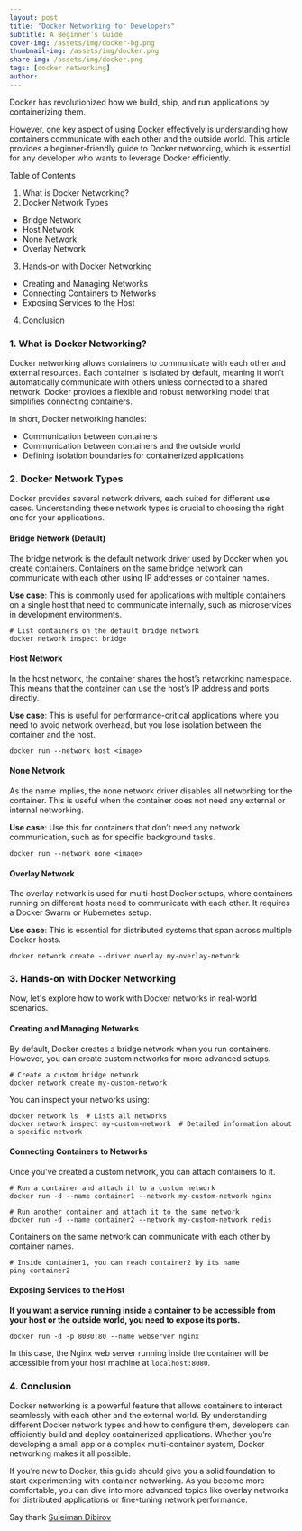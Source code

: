 ```yaml
---
layout: post
title: "Docker Networking for Developers"
subtitle: A Beginner’s Guide
cover-img: /assets/img/docker-bg.png
thumbnail-img: /assets/img/docker.png
share-img: /assets/img/docker.png
tags: [docker networking]
author:
---
```


Docker has revolutionized how we build, ship, and run applications by containerizing them.

However, one key aspect of using Docker effectively is understanding how containers communicate with each other and the outside world. This article provides a beginner-friendly guide to Docker networking, which is essential for any developer who wants to leverage Docker efficiently.

Table of Contents
1. What is Docker Networking?
2. Docker Network Types
- Bridge Network
- Host Network
- None Network
- Overlay Network
3. Hands-on with Docker Networking
- Creating and Managing Networks
- Connecting Containers to Networks
- Exposing Services to the Host
4.  Conclusion

### 1. What is Docker Networking?

Docker networking allows containers to communicate with each other and external resources.
Each container is isolated by default, meaning it won’t automatically communicate with others unless connected to a shared network.
Docker provides a flexible and robust networking model that simplifies connecting containers.

In short, Docker networking handles:

- Communication between containers
- Communication between containers and the outside world
- Defining isolation boundaries for containerized applications

### 2. Docker Network Types

Docker provides several network drivers, each suited for different use cases.
Understanding these network types is crucial to choosing the right one for your applications.

#### Bridge Network (Default)

The bridge network is the default network driver used by Docker when you create containers.
Containers on the same bridge network can communicate with each other using IP addresses or container names.

**Use case**: This is commonly used for applications with multiple containers on a single host that need to communicate internally, such as microservices in development environments.

~~~
# List containers on the default bridge network
docker network inspect bridge
~~~

#### Host Network

In the host network, the container shares the host’s networking namespace.
This means that the container can use the host’s IP address and ports directly.

**Use case**: This is useful for performance-critical applications where you need to avoid network overhead, but you lose isolation between the container and the host.

~~~
docker run --network host <image>
~~~

#### None Network

As the name implies, the none network driver disables all networking for the container.
This is useful when the container does not need any external or internal networking.

**Use case**: Use this for containers that don’t need any network communication, such as for specific background tasks.

~~~
docker run --network none <image>
~~~

#### Overlay Network

The overlay network is used for multi-host Docker setups, where containers running on different hosts need to communicate with each other.
It requires a Docker Swarm or Kubernetes setup.

**Use case**: This is essential for distributed systems that span across multiple Docker hosts.

~~~
docker network create --driver overlay my-overlay-network
~~~

### 3. Hands-on with Docker Networking

Now, let's explore how to work with Docker networks in real-world scenarios.

#### Creating and Managing Networks

By default, Docker creates a bridge network when you run containers. However, you can create custom networks for more advanced setups.

~~~
# Create a custom bridge network
docker network create my-custom-network
~~~

You can inspect your networks using:

~~~
docker network ls  # Lists all networks
docker network inspect my-custom-network  # Detailed information about a specific network
~~~

#### Connecting Containers to Networks

Once you've created a custom network, you can attach containers to it.

~~~
# Run a container and attach it to a custom network
docker run -d --name container1 --network my-custom-network nginx

# Run another container and attach it to the same network
docker run -d --name container2 --network my-custom-network redis
~~~

Containers on the same network can communicate with each other by container names.

~~~
# Inside container1, you can reach container2 by its name
ping container2
~~~

#### Exposing Services to the Host

**If you want a service running inside a container to be accessible from your host or the outside world, you need to expose its ports.**

~~~
docker run -d -p 8080:80 --name webserver nginx
~~~

In this case, the Nginx web server running inside the container will be accessible from your host machine at `localhost:8080`.

### 4. Conclusion

Docker networking is a powerful feature that allows containers to interact seamlessly with each other and the external world.
By understanding different Docker network types and how to configure them, developers can efficiently build and deploy containerized applications.
Whether you’re developing a small app or a complex multi-container system, Docker networking makes it all possible.

If you’re new to Docker, this guide should give you a solid foundation to start experimenting with container networking.
As you become more comfortable, you can dive into more advanced topics like overlay networks for distributed applications or fine-tuning network performance.

Say thank [Suleiman Dibirov](https://dev.to/idsulik/a-beginners-guide-to-docker-networking-for-developers-2ab8)